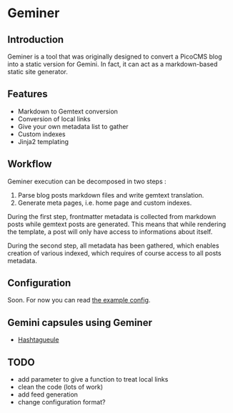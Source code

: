 # Geminer

## Introduction

Geminer is a tool that was originally designed to convert a PicoCMS blog into a static version for Gemini. In fact, it can act as a markdown-based static site generator.

## Features

* Markdown to Gemtext conversion
* Conversion of local links
* Give your own metadata list to gather
* Custom indexes
* Jinja2 templating

## Workflow

Geminer execution can be decomposed in two steps :

1. Parse blog posts markdown files and write gemtext translation.
2. Generate meta pages, i.e. home page and custom indexes.

During the first step, frontmatter metadata is collected from markdown posts while gemtext posts are generated. This means that while rendering the template, a post will only have access to informations about itself.

During the second step, all metadata has been gathered, which enables creation of various indexed, which requires of course access to all posts metadata.

## Configuration

Soon. For now you can read [the example config](config.py.example).

## Gemini capsules using Geminer

* [Hashtagueule](gemini://hashtagueule.fr)

## TODO

* add parameter to give a function to treat local links
* clean the code (lots of work)
* add feed generation
* change configuration format?
